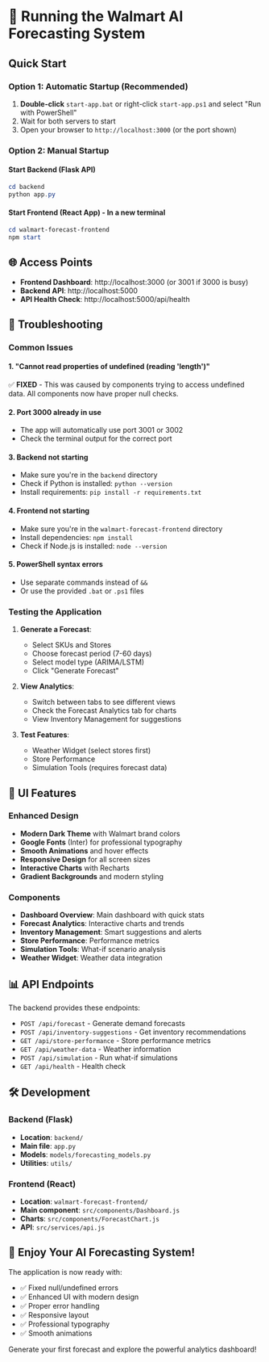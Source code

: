 # 🚀 Running the Walmart AI Forecasting System

## Quick Start

### Option 1: Automatic Startup (Recommended)
1. **Double-click** `start-app.bat` or right-click `start-app.ps1` and select "Run with PowerShell"
2. Wait for both servers to start
3. Open your browser to `http://localhost:3000` (or the port shown)

### Option 2: Manual Startup

#### Start Backend (Flask API)
```powershell
cd backend
python app.py
```

#### Start Frontend (React App) - In a new terminal
```powershell
cd walmart-forecast-frontend
npm start
```

## 🌐 Access Points
- **Frontend Dashboard**: http://localhost:3000 (or 3001 if 3000 is busy)
- **Backend API**: http://localhost:5000
- **API Health Check**: http://localhost:5000/api/health

## 🔧 Troubleshooting

### Common Issues

#### 1. "Cannot read properties of undefined (reading 'length')"
✅ **FIXED** - This was caused by components trying to access undefined data. All components now have proper null checks.

#### 2. Port 3000 already in use
- The app will automatically use port 3001 or 3002
- Check the terminal output for the correct port

#### 3. Backend not starting
- Make sure you're in the `backend` directory
- Check if Python is installed: `python --version`
- Install requirements: `pip install -r requirements.txt`

#### 4. Frontend not starting
- Make sure you're in the `walmart-forecast-frontend` directory
- Install dependencies: `npm install`
- Check if Node.js is installed: `node --version`

#### 5. PowerShell syntax errors
- Use separate commands instead of `&&`
- Or use the provided `.bat` or `.ps1` files

### Testing the Application

1. **Generate a Forecast**:
   - Select SKUs and Stores
   - Choose forecast period (7-60 days)
   - Select model type (ARIMA/LSTM)
   - Click "Generate Forecast"

2. **View Analytics**:
   - Switch between tabs to see different views
   - Check the Forecast Analytics tab for charts
   - View Inventory Management for suggestions

3. **Test Features**:
   - Weather Widget (select stores first)
   - Store Performance
   - Simulation Tools (requires forecast data)

## 🎨 UI Features

### Enhanced Design
- **Modern Dark Theme** with Walmart brand colors
- **Google Fonts** (Inter) for professional typography
- **Smooth Animations** and hover effects
- **Responsive Design** for all screen sizes
- **Interactive Charts** with Recharts
- **Gradient Backgrounds** and modern styling

### Components
- **Dashboard Overview**: Main dashboard with quick stats
- **Forecast Analytics**: Interactive charts and trends
- **Inventory Management**: Smart suggestions and alerts
- **Store Performance**: Performance metrics
- **Simulation Tools**: What-if scenario analysis
- **Weather Widget**: Weather data integration

## 📊 API Endpoints

The backend provides these endpoints:
- `POST /api/forecast` - Generate demand forecasts
- `POST /api/inventory-suggestions` - Get inventory recommendations
- `GET /api/store-performance` - Store performance metrics
- `GET /api/weather-data` - Weather information
- `POST /api/simulation` - Run what-if simulations
- `GET /api/health` - Health check

## 🛠️ Development

### Backend (Flask)
- **Location**: `backend/`
- **Main file**: `app.py`
- **Models**: `models/forecasting_models.py`
- **Utilities**: `utils/`

### Frontend (React)
- **Location**: `walmart-forecast-frontend/`
- **Main component**: `src/components/Dashboard.js`
- **Charts**: `src/components/ForecastChart.js`
- **API**: `src/services/api.js`

## 🎉 Enjoy Your AI Forecasting System!

The application is now ready with:
- ✅ Fixed null/undefined errors
- ✅ Enhanced UI with modern design
- ✅ Proper error handling
- ✅ Responsive layout
- ✅ Professional typography
- ✅ Smooth animations

Generate your first forecast and explore the powerful analytics dashboard! 